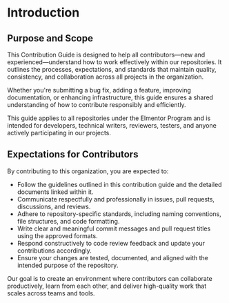 # Introduction

## Purpose and Scope

This Contribution Guide is designed to help all contributors—new and experienced—understand how to work effectively within our repositories. It outlines the processes, expectations, and standards that maintain quality, consistency, and collaboration across all projects in the organization.

Whether you're submitting a bug fix, adding a feature, improving documentation, or enhancing infrastructure, this guide ensures a shared understanding of how to contribute responsibly and efficiently.

This guide applies to all repositories under the Elmentor Program and is intended for developers, technical writers, reviewers, testers, and anyone actively participating in our projects.

## Expectations for Contributors

By contributing to this organization, you are expected to:

- Follow the guidelines outlined in this contribution guide and the detailed documents linked within it.
- Communicate respectfully and professionally in issues, pull requests, discussions, and reviews.
- Adhere to repository-specific standards, including naming conventions, file structures, and code formatting.
- Write clear and meaningful commit messages and pull request titles using the approved formats.
- Respond constructively to code review feedback and update your contributions accordingly.
- Ensure your changes are tested, documented, and aligned with the intended purpose of the repository.

Our goal is to create an environment where contributors can collaborate productively, learn from each other, and deliver high-quality work that scales across teams and tools.
